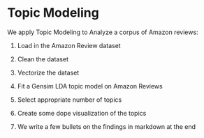 # Topic Modeling

We apply Topic Modeling to Analyze a corpus of Amazon reviews:

1. Load in the Amazon Review dataset

2. Clean the dataset

3. Vectorize the dataset

4. Fit a Gensim LDA topic model on Amazon Reviews

5. Select appropriate number of topics

6. Create some dope visualization of the topics

7. We write a few bullets on the findings in markdown at the end
